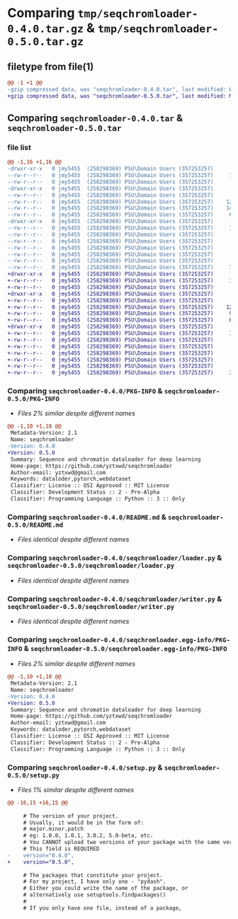 # Comparing `tmp/seqchromloader-0.4.0.tar.gz` & `tmp/seqchromloader-0.5.0.tar.gz`

## filetype from file(1)

```diff
@@ -1 +1 @@
-gzip compressed data, was "seqchromloader-0.4.0.tar", last modified: Wed Apr 12 20:59:39 2023, max compression
+gzip compressed data, was "seqchromloader-0.5.0.tar", last modified: Mon May 29 19:06:59 2023, max compression
```

## Comparing `seqchromloader-0.4.0.tar` & `seqchromloader-0.5.0.tar`

### file list

```diff
@@ -1,16 +1,16 @@
-drwxr-xr-x   0 jmy5455  (258298369) PSU\Domain Users (357253257)        0 2023-04-12 20:59:39.821490 seqchromloader-0.4.0/
--rw-r--r--   0 jmy5455  (258298369) PSU\Domain Users (357253257)     1086 2023-04-12 20:59:39.820919 seqchromloader-0.4.0/PKG-INFO
--rw-r--r--   0 jmy5455  (258298369) PSU\Domain Users (357253257)      649 2023-03-27 19:08:58.000000 seqchromloader-0.4.0/README.md
-drwxr-xr-x   0 jmy5455  (258298369) PSU\Domain Users (357253257)        0 2023-04-12 20:59:39.812257 seqchromloader-0.4.0/seqchromloader/
--rw-r--r--   0 jmy5455  (258298369) PSU\Domain Users (357253257)      176 2023-04-12 20:00:32.000000 seqchromloader-0.4.0/seqchromloader/__init__.py
--rw-r--r--   0 jmy5455  (258298369) PSU\Domain Users (357253257)    12427 2023-04-12 19:57:21.000000 seqchromloader-0.4.0/seqchromloader/loader.py
--rw-r--r--   0 jmy5455  (258298369) PSU\Domain Users (357253257)    14355 2022-10-21 21:55:06.000000 seqchromloader-0.4.0/seqchromloader/utils.py
--rw-r--r--   0 jmy5455  (258298369) PSU\Domain Users (357253257)     6248 2023-04-12 20:33:18.000000 seqchromloader-0.4.0/seqchromloader/writer.py
-drwxr-xr-x   0 jmy5455  (258298369) PSU\Domain Users (357253257)        0 2023-04-12 20:59:39.819836 seqchromloader-0.4.0/seqchromloader.egg-info/
--rw-r--r--   0 jmy5455  (258298369) PSU\Domain Users (357253257)     1086 2023-04-12 20:59:39.000000 seqchromloader-0.4.0/seqchromloader.egg-info/PKG-INFO
--rw-r--r--   0 jmy5455  (258298369) PSU\Domain Users (357253257)      308 2023-04-12 20:59:39.000000 seqchromloader-0.4.0/seqchromloader.egg-info/SOURCES.txt
--rw-r--r--   0 jmy5455  (258298369) PSU\Domain Users (357253257)        1 2023-04-12 20:59:39.000000 seqchromloader-0.4.0/seqchromloader.egg-info/dependency_links.txt
--rw-r--r--   0 jmy5455  (258298369) PSU\Domain Users (357253257)      126 2023-04-12 20:59:39.000000 seqchromloader-0.4.0/seqchromloader.egg-info/requires.txt
--rw-r--r--   0 jmy5455  (258298369) PSU\Domain Users (357253257)       15 2023-04-12 20:59:39.000000 seqchromloader-0.4.0/seqchromloader.egg-info/top_level.txt
--rw-r--r--   0 jmy5455  (258298369) PSU\Domain Users (357253257)       38 2023-04-12 20:59:39.821658 seqchromloader-0.4.0/setup.cfg
--rw-r--r--   0 jmy5455  (258298369) PSU\Domain Users (357253257)     3368 2023-04-12 20:58:23.000000 seqchromloader-0.4.0/setup.py
+drwxr-xr-x   0 jmy5455  (258298369) PSU\Domain Users (357253257)        0 2023-05-29 19:06:59.043941 seqchromloader-0.5.0/
+-rw-r--r--   0 jmy5455  (258298369) PSU\Domain Users (357253257)     1086 2023-05-29 19:06:59.043643 seqchromloader-0.5.0/PKG-INFO
+-rw-r--r--   0 jmy5455  (258298369) PSU\Domain Users (357253257)      649 2023-03-27 19:08:58.000000 seqchromloader-0.5.0/README.md
+drwxr-xr-x   0 jmy5455  (258298369) PSU\Domain Users (357253257)        0 2023-05-29 19:06:59.038916 seqchromloader-0.5.0/seqchromloader/
+-rw-r--r--   0 jmy5455  (258298369) PSU\Domain Users (357253257)      280 2023-05-29 18:55:42.000000 seqchromloader-0.5.0/seqchromloader/__init__.py
+-rw-r--r--   0 jmy5455  (258298369) PSU\Domain Users (357253257)    12427 2023-04-12 19:57:21.000000 seqchromloader-0.5.0/seqchromloader/loader.py
+-rw-r--r--   0 jmy5455  (258298369) PSU\Domain Users (357253257)     9899 2023-05-29 18:44:55.000000 seqchromloader-0.5.0/seqchromloader/utils.py
+-rw-r--r--   0 jmy5455  (258298369) PSU\Domain Users (357253257)     6248 2023-04-12 20:33:18.000000 seqchromloader-0.5.0/seqchromloader/writer.py
+drwxr-xr-x   0 jmy5455  (258298369) PSU\Domain Users (357253257)        0 2023-05-29 19:06:59.043132 seqchromloader-0.5.0/seqchromloader.egg-info/
+-rw-r--r--   0 jmy5455  (258298369) PSU\Domain Users (357253257)     1086 2023-05-29 19:06:58.000000 seqchromloader-0.5.0/seqchromloader.egg-info/PKG-INFO
+-rw-r--r--   0 jmy5455  (258298369) PSU\Domain Users (357253257)      308 2023-05-29 19:06:59.000000 seqchromloader-0.5.0/seqchromloader.egg-info/SOURCES.txt
+-rw-r--r--   0 jmy5455  (258298369) PSU\Domain Users (357253257)        1 2023-05-29 19:06:58.000000 seqchromloader-0.5.0/seqchromloader.egg-info/dependency_links.txt
+-rw-r--r--   0 jmy5455  (258298369) PSU\Domain Users (357253257)      126 2023-05-29 19:06:58.000000 seqchromloader-0.5.0/seqchromloader.egg-info/requires.txt
+-rw-r--r--   0 jmy5455  (258298369) PSU\Domain Users (357253257)       15 2023-05-29 19:06:58.000000 seqchromloader-0.5.0/seqchromloader.egg-info/top_level.txt
+-rw-r--r--   0 jmy5455  (258298369) PSU\Domain Users (357253257)       38 2023-05-29 19:06:59.044023 seqchromloader-0.5.0/setup.cfg
+-rw-r--r--   0 jmy5455  (258298369) PSU\Domain Users (357253257)     3368 2023-05-29 18:56:49.000000 seqchromloader-0.5.0/setup.py
```

### Comparing `seqchromloader-0.4.0/PKG-INFO` & `seqchromloader-0.5.0/PKG-INFO`

 * *Files 2% similar despite different names*

```diff
@@ -1,10 +1,10 @@
 Metadata-Version: 2.1
 Name: seqchromloader
-Version: 0.4.0
+Version: 0.5.0
 Summary: Sequence and chromatin dataloader for deep learning
 Home-page: https://github.com/yztxwd/seqchromloader
 Author-email: yztxwd@gmail.com
 Keywords: dataloder,pytorch,webdataset
 Classifier: License :: OSI Approved :: MIT License
 Classifier: Development Status :: 2 - Pre-Alpha
 Classifier: Programming Language :: Python :: 3 :: Only
```

### Comparing `seqchromloader-0.4.0/README.md` & `seqchromloader-0.5.0/README.md`

 * *Files identical despite different names*

### Comparing `seqchromloader-0.4.0/seqchromloader/loader.py` & `seqchromloader-0.5.0/seqchromloader/loader.py`

 * *Files identical despite different names*

### Comparing `seqchromloader-0.4.0/seqchromloader/writer.py` & `seqchromloader-0.5.0/seqchromloader/writer.py`

 * *Files identical despite different names*

### Comparing `seqchromloader-0.4.0/seqchromloader.egg-info/PKG-INFO` & `seqchromloader-0.5.0/seqchromloader.egg-info/PKG-INFO`

 * *Files 2% similar despite different names*

```diff
@@ -1,10 +1,10 @@
 Metadata-Version: 2.1
 Name: seqchromloader
-Version: 0.4.0
+Version: 0.5.0
 Summary: Sequence and chromatin dataloader for deep learning
 Home-page: https://github.com/yztxwd/seqchromloader
 Author-email: yztxwd@gmail.com
 Keywords: dataloder,pytorch,webdataset
 Classifier: License :: OSI Approved :: MIT License
 Classifier: Development Status :: 2 - Pre-Alpha
 Classifier: Programming Language :: Python :: 3 :: Only
```

### Comparing `seqchromloader-0.4.0/setup.py` & `seqchromloader-0.5.0/setup.py`

 * *Files 1% similar despite different names*

```diff
@@ -16,15 +16,15 @@
 
     # The version of your project.
     # Usually, it would be in the form of:
     # major.minor.patch
     # eg: 1.0.0, 1.0.1, 3.0.2, 5.0-beta, etc.
     # You CANNOT upload two versions of your package with the same version number
     # This field is REQUIRED
-    version="0.4.0",
+    version="0.5.0",
 
     # The packages that constitute your project.
     # For my project, I have only one - "pydash".
     # Either you could write the name of the package, or
     # alternatively use setuptools.findpackages()
     #
     # If you only have one file, instead of a package,
```

